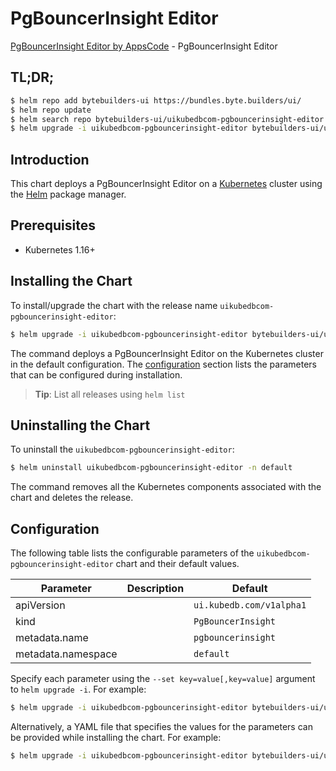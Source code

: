 # PgBouncerInsight Editor

[PgBouncerInsight Editor by AppsCode](https://byte.builders) - PgBouncerInsight Editor

## TL;DR;

```bash
$ helm repo add bytebuilders-ui https://bundles.byte.builders/ui/
$ helm repo update
$ helm search repo bytebuilders-ui/uikubedbcom-pgbouncerinsight-editor --version=v0.4.17
$ helm upgrade -i uikubedbcom-pgbouncerinsight-editor bytebuilders-ui/uikubedbcom-pgbouncerinsight-editor -n default --create-namespace --version=v0.4.17
```

## Introduction

This chart deploys a PgBouncerInsight Editor on a [Kubernetes](http://kubernetes.io) cluster using the [Helm](https://helm.sh) package manager.

## Prerequisites

- Kubernetes 1.16+

## Installing the Chart

To install/upgrade the chart with the release name `uikubedbcom-pgbouncerinsight-editor`:

```bash
$ helm upgrade -i uikubedbcom-pgbouncerinsight-editor bytebuilders-ui/uikubedbcom-pgbouncerinsight-editor -n default --create-namespace --version=v0.4.17
```

The command deploys a PgBouncerInsight Editor on the Kubernetes cluster in the default configuration. The [configuration](#configuration) section lists the parameters that can be configured during installation.

> **Tip**: List all releases using `helm list`

## Uninstalling the Chart

To uninstall the `uikubedbcom-pgbouncerinsight-editor`:

```bash
$ helm uninstall uikubedbcom-pgbouncerinsight-editor -n default
```

The command removes all the Kubernetes components associated with the chart and deletes the release.

## Configuration

The following table lists the configurable parameters of the `uikubedbcom-pgbouncerinsight-editor` chart and their default values.

|     Parameter      | Description |               Default               |
|--------------------|-------------|-------------------------------------|
| apiVersion         |             | <code>ui.kubedb.com/v1alpha1</code> |
| kind               |             | <code>PgBouncerInsight</code>       |
| metadata.name      |             | <code>pgbouncerinsight</code>       |
| metadata.namespace |             | <code>default</code>                |


Specify each parameter using the `--set key=value[,key=value]` argument to `helm upgrade -i`. For example:

```bash
$ helm upgrade -i uikubedbcom-pgbouncerinsight-editor bytebuilders-ui/uikubedbcom-pgbouncerinsight-editor -n default --create-namespace --version=v0.4.17 --set apiVersion=ui.kubedb.com/v1alpha1
```

Alternatively, a YAML file that specifies the values for the parameters can be provided while
installing the chart. For example:

```bash
$ helm upgrade -i uikubedbcom-pgbouncerinsight-editor bytebuilders-ui/uikubedbcom-pgbouncerinsight-editor -n default --create-namespace --version=v0.4.17 --values values.yaml
```
